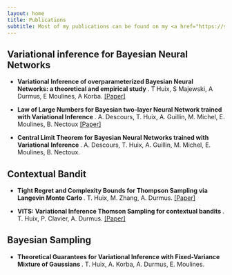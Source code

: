 ```yaml
---
layout: home
title: Publications
subtitle: Most of my publications can be found on my <a href="https://scholar.google.com/citations?user=TvJOtQwAAAAJ&hl=fr">Google scholar profile</a>, below they are classified by themes.
---
```


## Variational inference for Bayesian Neural Networks
- <b> Variational Inference of overparameterized Bayesian Neural Networks: a theoretical and empirical study </b>. T Huix, S Majewski, A Durmus, E Moulines, A Korba. <a href="https://arxiv.org/pdf/2207.03859">[Paper]</a>

- <b> Law of Large Numbers for Bayesian two-layer Neural Network trained with Variational Inference </b>. A. Descours, T. Huix, A. Guillin, M. Michel, E. Moulines, B. Nectoux <a href="https://proceedings.mlr.press/v195/descours23a/descours23a.pdf">[Paper]</a>

- <b> Central Limit Theorem for Bayesian Neural Networks trained with Variational Inference </b>. A. Descours, T. Huix, A. Guillin, M. Michel, E. Moulines, B. Nectoux.

## Contextual Bandit
- <b> Tight Regret and Complexity Bounds for Thompson Sampling via Langevin Monte Carlo </b>. T. Huix, M. Zhang, A. Durmus. <a href="https://proceedings.mlr.press/v206/huix23a/huix23a.pdf">[Paper]</a>

- <b> VITS: Variational Inference Thomson Sampling for contextual bandits </b>. T. Huix, P. Clavier, A. Durmus. <a href="https://arxiv.org/pdf/2307.10167">[Paper]</a>

## Bayesian Sampling
- <b> Theoretical Guarantees for Variational Inference with
Fixed-Variance Mixture of Gaussians </b>. T. Huix, A. Korba, A. Durmus, E. Moulines.
